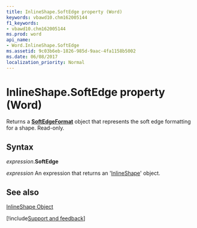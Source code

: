```yaml
---
title: InlineShape.SoftEdge property (Word)
keywords: vbawd10.chm162005144
f1_keywords:
- vbawd10.chm162005144
ms.prod: word
api_name:
- Word.InlineShape.SoftEdge
ms.assetid: 9c03b6eb-1826-985d-9aac-4fa1158b5002
ms.date: 06/08/2017
localization_priority: Normal
---
```



# InlineShape.SoftEdge property (Word)

Returns a  **[SoftEdgeFormat](Word.SoftEdgeFormat.md)** object that represents the soft edge formatting for a shape. Read-only.


## Syntax

_expression_.**SoftEdge**

 _expression_ An expression that returns an '[InlineShape](Word.InlineShape.md)' object.


## See also


[InlineShape Object](Word.InlineShape.md)

[!include[Support and feedback](~/includes/feedback-boilerplate.md)]